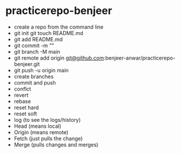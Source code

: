 # practicerepo-benjeer
- create a repo from the command line
- 	git init 
	git touch README.md
- 	git add README.md
- 	git commit -m ""
- 	git branch -M main 
- 	git remote add origin git@github.com:benjeer-anwar/practicerepo-benjeer.git
- 	git push -u origin main	 
- create branches 
- commit and push 
- conflct 
- revert 
- rebase 
- reset hard 
- reset soft 
- log (to see the logs/history)
- Head (means local)
- Origin (means remote)
- Fetch (just pulls the change)
- Merge (pulls changes and merges)

